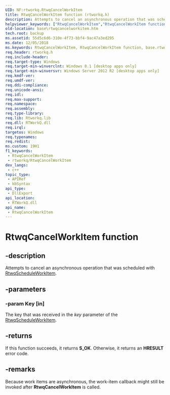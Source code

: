 ```yaml
---
UID: NF:rtworkq.RtwqCancelWorkItem
title: RtwqCancelWorkItem function (rtworkq.h)
description: Attempts to cancel an asynchronous operation that was scheduled with RtwqScheduleWorkItem.
helpviewer_keywords: ["RtwqCancelWorkItem","RtwqCancelWorkItem function","base.rtwqcancelworkitem","rtworkq/RtwqCancelWorkItem"]
old-location: base\rtwqcancelworkitem.htm
tech.root: backup
ms.assetid: 55d5c6d6-310e-4f73-bbf4-9ac47a3ed295
ms.date: 12/05/2018
ms.keywords: RtwqCancelWorkItem, RtwqCancelWorkItem function, base.rtwqcancelworkitem, rtworkq/RtwqCancelWorkItem
req.header: rtworkq.h
req.include-header: 
req.target-type: Windows
req.target-min-winverclnt: Windows 8.1 [desktop apps only]
req.target-min-winversvr: Windows Server 2012 R2 [desktop apps only]
req.kmdf-ver: 
req.umdf-ver: 
req.ddi-compliance: 
req.unicode-ansi: 
req.idl: 
req.max-support: 
req.namespace: 
req.assembly: 
req.type-library: 
req.lib: Rtworkq.lib
req.dll: RTWorkQ.dll
req.irql: 
targetos: Windows
req.typenames: 
req.redist: 
ms.custom: 19H1
f1_keywords:
 - RtwqCancelWorkItem
 - rtworkq/RtwqCancelWorkItem
dev_langs:
 - c++
topic_type:
 - APIRef
 - kbSyntax
api_type:
 - DllExport
api_location:
 - RTWorkQ.dll
api_name:
 - RtwqCancelWorkItem
---
```


# RtwqCancelWorkItem function


## -description

Attempts to cancel an asynchronous operation that was scheduled with <a href="https://docs.microsoft.com/windows/desktop/api/rtworkq/nf-rtworkq-rtwqscheduleworkitem">RtwqScheduleWorkItem</a>.

## -parameters

### -param Key [in]

The key that was received in the <i>key</i> parameter of the <a href="https://docs.microsoft.com/windows/desktop/api/rtworkq/nf-rtworkq-rtwqscheduleworkitem">RtwqScheduleWorkItem</a>.

## -returns

If this function succeeds, it returns <b xmlns:loc="http://microsoft.com/wdcml/l10n">S_OK</b>. Otherwise, it returns an <b xmlns:loc="http://microsoft.com/wdcml/l10n">HRESULT</b> error code.

## -remarks

Because work items are asynchronous, the  work-item callback might still be invoked after <b>RtwqCancelWorkItem</b> is called.

